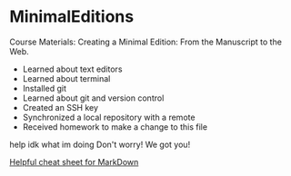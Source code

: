 # MinimalEditions

Course Materials: Creating a Minimal Edition: From the Manuscript to the Web.

- Learned about text editors
- Learned about terminal
- Installed git
- Learned about git and version control
- Created an SSH key 
- Synchronized a local repository with a remote
- Received homework to make a change to this file


help idk what im doing
Don't worry! We got you!

[Helpful cheat sheet for MarkDown](https://github.com/adam-p/markdown-here/wiki/Markdown-Cheatsheet)


